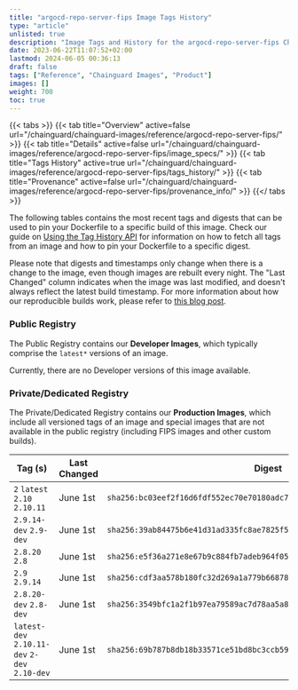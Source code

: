 ```yaml
---
title: "argocd-repo-server-fips Image Tags History"
type: "article"
unlisted: true
description: "Image Tags and History for the argocd-repo-server-fips Chainguard Image"
date: 2023-06-22T11:07:52+02:00
lastmod: 2024-06-05 00:36:13
draft: false
tags: ["Reference", "Chainguard Images", "Product"]
images: []
weight: 700
toc: true
---
```


{{< tabs >}}
{{< tab title="Overview" active=false url="/chainguard/chainguard-images/reference/argocd-repo-server-fips/" >}}
{{< tab title="Details" active=false url="/chainguard/chainguard-images/reference/argocd-repo-server-fips/image_specs/" >}}
{{< tab title="Tags History" active=true url="/chainguard/chainguard-images/reference/argocd-repo-server-fips/tags_history/" >}}
{{< tab title="Provenance" active=false url="/chainguard/chainguard-images/reference/argocd-repo-server-fips/provenance_info/" >}}
{{</ tabs >}}

The following tables contains the most recent tags and digests that can be used to pin your Dockerfile to a specific build of this image. Check our guide on [Using the Tag History API](/chainguard/chainguard-images/using-the-tag-history-api/) for information on how to fetch all tags from an image and how to pin your Dockerfile to a specific digest.

Please note that digests and timestamps only change when there is a change to the image, even though images are rebuilt every night. The "Last Changed" column indicates when the image was last modified, and doesn't always reflect the latest build timestamp. For more information about how our reproducible builds work, please refer to [this blog post](https://www.chainguard.dev/unchained/reproducing-chainguards-reproducible-image-builds).

### Public Registry
The Public Registry contains our **Developer Images**, which typically comprise the `latest*` versions of an image.

Currently, there are no Developer versions of this image available.

### Private/Dedicated Registry
The Private/Dedicated Registry contains our **Production Images**, which include all versioned tags of an image and special images that are not available in the public registry (including FIPS images and other custom builds).

| Tag (s)                                        | Last Changed | Digest                                                                    |
|------------------------------------------------|--------------|---------------------------------------------------------------------------|
|  `2` `latest` `2.10` `2.10.11`                 | June 1st     | `sha256:bc03eef2f16d6fdf552ec70e70180adc7c4cdc232ab09b5c3e845e14bad0f783` |
|  `2.9.14-dev` `2.9-dev`                        | June 1st     | `sha256:39ab84475b6e41d31ad335fc8ae7825f5327901cb1858c9ac5b3362302430aa8` |
|  `2.8.20` `2.8`                                | June 1st     | `sha256:e5f36a271e8e67b9c884fb7adeb964f057ad5956ffb8f4b680d43194f291cc43` |
|  `2.9` `2.9.14`                                | June 1st     | `sha256:cdf3aa578b180fc32d269a1a779b66878bef82c352c27c497181d0a5f0e9c25b` |
|  `2.8.20-dev` `2.8-dev`                        | June 1st     | `sha256:3549bfc1a2f1b97ea79589ac7d78aa5a8eaed92616b11222eb20f4403e57ed8a` |
|  `latest-dev` `2.10.11-dev` `2-dev` `2.10-dev` | June 1st     | `sha256:69b787b8db18b33571ce51bd8bc3ccb596fbc0f3f72eafece363ded0c185c671` |

